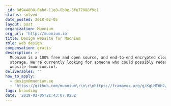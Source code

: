 ```yaml
---
_id: 8d944000-0abd-11e8-8b0e-3fe77088f9e1
status: solved
date_posted: 2018-02-05
layout: post
organization: Muonium
org_url: 'http://muonium.io'
title: Design website for Muonium
role: web design
compensation: gratis
description: >-
  Muonium is a 100% free and open source, and end-to-end encrypted cloud
  storage. We're currently looking for someone who could possibly redesign our
  website (muonium.io).
deliverables: ''
how_to_apply:
  - design@muonium.ee
  - "https://github.com/muonium\r\n\r\nhttps://framavox.org/g/KgLMT6H2/muonium"
tags: branding
date: '2018-02-05T21:43:07.923Z'
---
```

 
